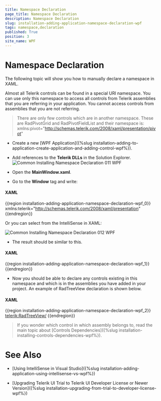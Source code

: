 ```yaml
---
title: Namespace Declaration
page_title: Namespace Declaration
description: Namespace Declaration
slug: installation-adding-application-namespace-declaration-wpf
tags: namespace,declaration
published: True
position: 3
site_name: WPF
---
```


# Namespace Declaration

The following topic will show you how to manually declare a namespace in XAML.

Almost all Telerik controls can be found in a special URI namespace. You can use only this namespace to access all controls from Telerik assemblies that you are referring in your application. You cannot access controls from assemblies that you are not referring.
        
>There are only few controls which are in another namespace. These are RadPivotGrid and RadPivotFieldList and their namespace is: xmlns:pivot="http://schemas.telerik.com/2008/xaml/presentation/pivot"
        	
* Create a new [WPF Application]({%slug installation-adding-to-application-create-application-and-adding-control-wpf%}).
    	
* Add references to the __Telerik DLLs__ in the Solution Explorer.
![Common Installing Namespace Declaration 011 WPF](images/Common_InstallingNamespaceDeclaration_011_WPF.png)

* Open the __MainWindow.xaml__.
   	
* Go to the __Window__ tag and write: 
          	
#### __XAML__

{{region installation-adding-application-namespace-declaration-wpf_0}}
	xmlns:telerik="http://schemas.telerik.com/2008/xaml/presentation"
{{endregion}}

Or you can select from the IntelliSense in XAML:

![Common Installing Namespace Declaration 012 WPF](images/Common_InstallingNamespaceDeclaration_012_WPF.png)

* The result should be similar to this.

#### __XAML__

{{region installation-adding-application-namespace-declaration-wpf_1}}
	<Window x:Class="WpfApplication1.MainWindow"
	        xmlns="http://schemas.microsoft.com/winfx/2006/xaml/presentation"
	        xmlns:x="http://schemas.microsoft.com/winfx/2006/xaml"
	        xmlns:telerik="http://schemas.telerik.com/2008/xaml/presentation"
	        Title="MainWindow" Height="350" Width="525">
	    <Grid>
	    </Grid>
	</Window>
{{endregion}}

* Now you should be able to declare any controls existing in this namespace and which is in the assemblies you have added in your project. An example of RadTreeView declaration is shown below.

#### __XAML__

{{region installation-adding-application-namespace-declaration-wpf_2}}
	<Window x:Class="WpfApplication1.MainWindow"
	        xmlns="http://schemas.microsoft.com/winfx/2006/xaml/presentation"
	        xmlns:x="http://schemas.microsoft.com/winfx/2006/xaml"
	        xmlns:telerik="http://schemas.telerik.com/2008/xaml/presentation"
	        Title="MainWindow" Height="350" Width="525">
	    <Grid>
	        <telerik:RadTreeView/>
	    </Grid>
	</Window>
{{endregion}}

>If you wonder which control in which assembly belongs to, read the main topic about [Controls Dependencies]({%slug installation-installing-controls-dependencies-wpf%}).

# See Also

 * [Using IntelliSense in Visual Studio]({%slug installation-adding-application-using-intellisense-vs-wpf%})

 * [Upgrading Telerik UI Trial to Telerik UI Developer License or Newer Version]({%slug installation-upgrading-from-trial-to-developer-license-wpf%})

